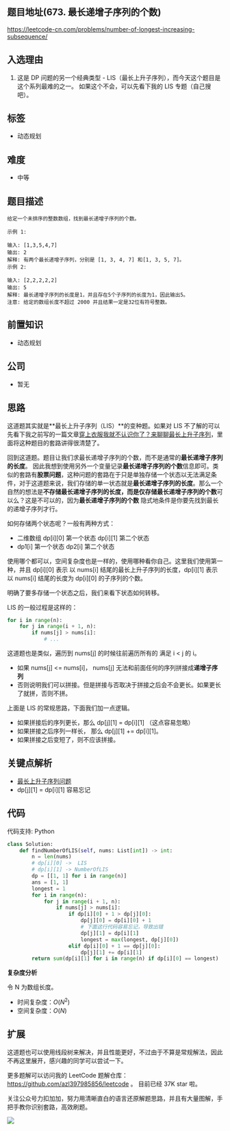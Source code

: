 ## 题目地址(673. 最长递增子序列的个数)

https://leetcode-cn.com/problems/number-of-longest-increasing-subsequence/

## 入选理由

1. 这是 DP 问题的另一个经典类型 - LIS（最长上升子序列），而今天这个题目是这个系列最难的之一。 如果这个不会，可以先看下我的 LIS 专题（自己搜吧）。

## 标签

- 动态规划

## 难度

- 中等

## 题目描述

```
给定一个未排序的整数数组，找到最长递增子序列的个数。

示例 1:

输入: [1,3,5,4,7]
输出: 2
解释: 有两个最长递增子序列，分别是 [1, 3, 4, 7] 和[1, 3, 5, 7]。
示例 2:

输入: [2,2,2,2,2]
输出: 5
解释: 最长递增子序列的长度是1，并且存在5个子序列的长度为1，因此输出5。
注意: 给定的数组长度不超过 2000 并且结果一定是32位有符号整数。

```

## 前置知识

- 动态规划

## 公司

- 暂无

## 思路

这道题其实就是**最长上升子序列（LIS）**的变种题。如果对 LIS 不了解的可以先看下我之前写的一篇文章[穿上衣服我就不认识你了？来聊聊最长上升子序列](https://lucifer.ren/blog/2020/06/20/LIS/ "穿上衣服我就不认识你了？来聊聊最长上升子序列")，里面将这种题目的套路讲得很清楚了。

回到这道题。题目让我们求最长递增子序列的个数，而不是通常的**最长递增子序列的长度**。 因此我想到使用另外一个变量记录**最长递增子序列的个数**信息即可。类似的套路有**股票问题**，这种问题的套路在于只是单独存储一个状态以无法满足条件，对于这道题来说，我们存储的单一状态就是**最长递增子序列的长度**。那么一个自然的想法是**不存储最长递增子序列的长度，而是仅存储最长递增子序列的个数**可以么？这是不可以的，因为**最长递增子序列的个数** 隐式地条件是你要先找到最长的递增子序列才行。

如何存储两个状态呢？一般有两种方式：

- 二维数组 dp[i][0] 第一个状态 dp[i][1] 第二个状态
- dp1[i] 第一个状态 dp2[i] 第二个状态

使用哪个都可以，空间复杂度也是一样的，使用哪种看你自己。这里我们使用第一种，并且 dp[i][0] 表示 以 nums[i] 结尾的最长上升子序列的长度，dp[i][1] 表示 以 nums[i] 结尾的长度为 dp[i][0] 的子序列的个数。

明确了要多存储一个状态之后，我们来看下状态如何转移。

LIS 的一般过程是这样的：

```py
for i in range(n):
    for j in range(i + 1, n):
        if nums[j] > nums[i]:
            # ...
```

这道题也是类似，遍历到 nums[j] 的时候往前遍历所有的 满足 i < j 的 i。

- 如果 nums[j] <= nums[i]， nums[j] 无法和前面任何的序列拼接成**递增子序列**
- 否则说明我们可以拼接。但是拼接与否取决于拼接之后会不会更长。如果更长了就拼，否则不拼。

上面是 LIS 的常规思路，下面我们加一点逻辑。

- 如果拼接后的序列更长，那么 dp[j][1] = dp[i][1] （这点容易忽略）
- 如果拼接之后序列一样长， 那么 dp[j][1] += dp[i][1]。
- 如果拼接之后变短了，则不应该拼接。

## 关键点解析

- [最长上升子序列问题](https://lucifer.ren/blog/2020/06/20/LIS/)
- dp[j][1] = dp[i][1] 容易忘记

## 代码

代码支持: Python

```py
class Solution:
    def findNumberOfLIS(self, nums: List[int]) -> int:
        n = len(nums)
        # dp[i][0] ->  LIS
        # dp[i][1] -> NumberOfLIS
        dp = [[1, 1] for i in range(n)]
        ans = [1, 1]
        longest = 1
        for i in range(n):
            for j in range(i + 1, n):
                if nums[j] > nums[i]:
                    if dp[i][0] + 1 > dp[j][0]:
                        dp[j][0] = dp[i][0] + 1
                        # 下面这行代码容易忘记，导致出错
                        dp[j][1] = dp[i][1]
                        longest = max(longest, dp[j][0])
                    elif dp[i][0] + 1 == dp[j][0]:
                        dp[j][1] += dp[i][1]
        return sum(dp[i][1] for i in range(n) if dp[i][0] == longest)

```

**复杂度分析**

令 N 为数组长度。

- 时间复杂度：$O(N^2)$
- 空间复杂度：$O(N)$

## 扩展

这道题也可以使用线段树来解决，并且性能更好，不过由于不算是常规解法，因此不再这里展开，感兴趣的同学可以尝试一下。

更多题解可以访问我的 LeetCode 题解仓库：https://github.com/azl397985856/leetcode 。 目前已经 37K star 啦。

关注公众号力扣加加，努力用清晰直白的语言还原解题思路，并且有大量图解，手把手教你识别套路，高效刷题。

![](https://tva1.sinaimg.cn/large/007S8ZIlly1ghlud0qh2oj30p00dwt9t.jpg)
